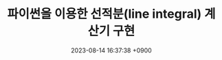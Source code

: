 ---
author_profile: true
layout: single
date: '2023-08-14 16:37:38 +0900'
categories:
  - python
comments: true
sidebar:
  nav: "main"
toc: true # 우측에 본문 목차 네비게이션 생성
title: "파이썬을 이용한 선적분(line integral) 계산기 구현"
---
